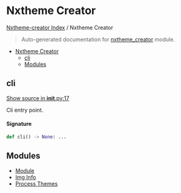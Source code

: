 # Nxtheme Creator

[Nxtheme-creator Index](../README.md#nxtheme-creator-index) / Nxtheme Creator

> Auto-generated documentation for [nxtheme_creator](../../../nxtheme_creator/__init__.py) module.

- [Nxtheme Creator](#nxtheme-creator)
  - [cli](#cli)
  - [Modules](#modules)

## cli

[Show source in __init__.py:17](../../../nxtheme_creator/__init__.py#L17)

Cli entry point.

#### Signature

```python
def cli() -> None: ...
```



## Modules

- [Module](./module.md)
- [Img Info](./img_info.md)
- [Process Themes](./process_themes.md)